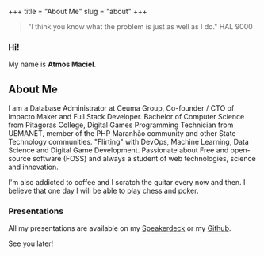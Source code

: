 +++
title = "About Me"
slug = "about"
+++

> "I think you know what the problem is just as well as I do." HAL 9000

### Hi!

My name is **Atmos Maciel**.

## About Me

I am a Database Administrator at Ceuma Group, Co-founder / CTO of Impacto Maker and Full Stack Developer. Bachelor of Computer Science from Pitágoras College, Digital Games Programming Technician from UEMANET, member of the PHP Maranhão community and other State Technology communities. "Flirting" with DevOps, Machine Learning, Data Science and Digital Game Development. Passionate about Free and open-source software (FOSS) and always a student of web technologies, science and innovation.

I'm also addicted to coffee and I scratch the guitar every now and then. I believe that one day I will be able to play chess and poker.

### Presentations

All my presentations are available on my [Speakerdeck](https://speakerdeck.com/atmosmaciel) or my [Github](https://github.com/atmosmps).

See you later!
